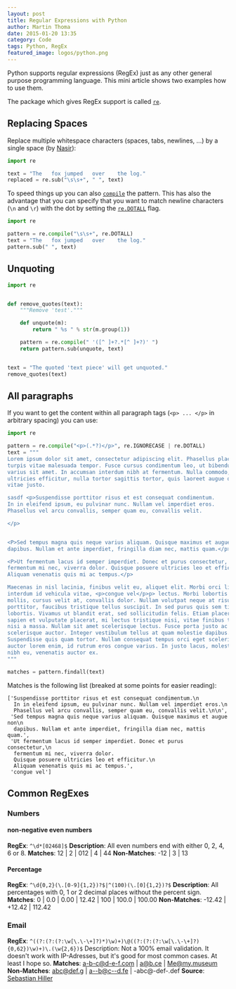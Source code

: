 ```yaml
---
layout: post
title: Regular Expressions with Python
author: Martin Thoma
date: 2015-01-20 13:35
category: Code
tags: Python, RegEx
featured_image: logos/python.png
---
```

Python supports regular expressions (RegEx) just as any other general purpose
programming language. This mini article shows two examples how to use them.

The package which gives RegEx support is called
[`re`](https://docs.python.org/3/library/re.html).


## Replacing Spaces

Replace multiple whitespace characters (spaces, tabs, newlines, ...) by a
single space (by [Nasir](http://stackoverflow.com/a/1546245/562769)):

```python
import re

text = "The   fox jumped   over    the log."
replaced = re.sub("\s\s+", " ", text)
```

To speed things up you can also
[`compile`](https://docs.python.org/3/library/re.html#re.compile) the pattern.
This has also the advantage that you can specify that you want to match newline
characters (`\n` and `\r`) with the dot by setting the
[`re.DOTALL`](https://docs.python.org/3/library/re.html#re.DOTALL) flag.

```python
import re

pattern = re.compile("\s\s+", re.DOTALL)
text = "The   fox jumped   over    the log."
pattern.sub(" ", text)
```

## Unquoting

```python
import re


def remove_quotes(text):
    """Remove 'test'."""

    def unquote(m):
        return " %s " % str(m.group(1))

    pattern = re.compile(" '([^ ]+?.*[^ ]+?)' ")
    return pattern.sub(unquote, text)


text = "The quoted 'text piece' will get unquoted."
remove_quotes(text)
```


## All paragraphs

If you want to get the content within all paragraph tags (`<p> ... </p>` in
arbitrary spacing) you can use:

```python
import re

pattern = re.compile("<p>(.*?)</p>", re.IGNORECASE | re.DOTALL)
text = """
Lorem ipsum dolor sit amet, consectetur adipiscing elit. Phasellus placerat
turpis vitae malesuada tempor. Fusce cursus condimentum leo, ut bibendum justo
varius sit amet. In accumsan interdum nibh at fermentum. Nulla commodo, mi vel
ultricies efficitur, nulla tortor sagittis tortor, quis laoreet augue orci
vitae justo.

sasdf <p>Suspendisse porttitor risus et est consequat condimentum.
In in eleifend ipsum, eu pulvinar nunc. Nullam vel imperdiet eros.
Phasellus vel arcu convallis, semper quam eu, convallis velit.

</p>


<P>Sed tempus magna quis neque varius aliquam. Quisque maximus et augue non
dapibus. Nullam et ante imperdiet, fringilla diam nec, mattis quam.</p>

<P>Ut fermentum lacus id semper imperdiet. Donec et purus consectetur,
fermentum mi nec, viverra dolor. Quisque posuere ultricies leo et efficitur.
Aliquam venenatis quis mi ac tempus.</p>

Maecenas in nisl lacinia, finibus velit eu, aliquet elit. Morbi orci libero,
interdum id vehicula vitae, <p>congue vel</p>p> lectus. Morbi lobortis eros
mollis, cursus velit at, convallis dolor. Nullam volutpat neque at risus
porttitor, faucibus tristique tellus suscipit. In sed purus quis sem tincidunt
lobortis. Vivamus ut blandit erat, sed sollicitudin felis. Etiam placerat,
sapien et vulputate placerat, mi lectus tristique nisi, vitae finibus tellus
nisi a massa. Nullam sit amet scelerisque lectus. Fusce porta justo ac
scelerisque auctor. Integer vestibulum tellus at quam molestie dapibus.
Suspendisse quis quam tortor. Nullam consequat tempus orci eget scelerisque. Ut
auctor lorem enim, id rutrum eros congue varius. In justo lacus, molestie vitae
nibh eu, venenatis auctor ex.
"""

matches = pattern.findall(text)
```

Matches is the following list (breaked at some points for easier reading):

```text
['Suspendisse porttitor risus et est consequat condimentum.\n
  In in eleifend ipsum, eu pulvinar nunc. Nullam vel imperdiet eros.\n
  Phasellus vel arcu convallis, semper quam eu, convallis velit.\n\n',
 'Sed tempus magna quis neque varius aliquam. Quisque maximus et augue non\n
  dapibus. Nullam et ante imperdiet, fringilla diam nec, mattis quam.',
 'Ut fermentum lacus id semper imperdiet. Donec et purus consectetur,\n
  fermentum mi nec, viverra dolor.
  Quisque posuere ultricies leo et efficitur.\n
  Aliquam venenatis quis mi ac tempus.',
 'congue vel']

```

## Common RegExes

### Numbers

#### non-negative even numbers

<strong>RegEx</strong>: `^\d*[02468]$`
<strong>Description</strong>: All even numbers end with either 0, 2, 4, 6 or 8.
<strong>Matches</strong>: 12 | 2 | 012 | 4 | 44
<strong>Non-Matches</strong>: -12 | 3 | 13

#### Percentage
<strong>RegEx</strong>: `^\d{0,2}(\.[0-9]{1,2})?$|^(100)(\.[0]{1,2})?$`
<strong>Description</strong>: All percentages with 0, 1 or 2 decimal places without the percent sign.
<strong>Matches</strong>: 0 | 0.0 | 0.00 | 12.42 | 100 | 100.0 | 100.00
<strong>Non-Matches</strong>: -12.42 | +12.42 | 112.42

### Email
<strong>RegEx</strong>: `^((?:(?:(?:\w[\.\-\+]?)*)\w)+)\@((?:(?:(?:\w[\.\-\+]?){0,62})\w)+)\.(\w{2,6})$`
Description: Not a 100% email validation. It doesn't work with IP-Adresses, but it's good for most common cases. At least I hope so.
<strong>Matches</strong>: a-b-c@d-e-f.com | a@b.ce | Me@my.museum
<strong>Non-Matches</strong>: abc@def.g | a--b@c--d.fe | -abc@-def-.def
<strong>Source</strong>: <a href="http://regexlib.com/REDetails.aspx?regexp_id=600">Sebastian Hiller</a>

